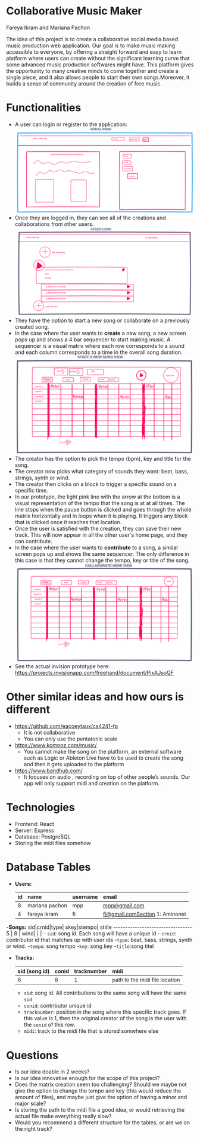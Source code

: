 Collaborative Music Maker
===
Fareya Ikram and Mariana Pachon

The idea of this project is to create a collaborative social media based music production web application. Our goal is to make music making accessible to everyone, by offering a straight forward and easy to learn platform where users can create without the significant learning curve that some advanced music production softwares might have. This platform gives the opportunity to many creative minds to come together and create a single piece, and it also allows people to start their own songs.Moreover, it builds a sense of community around the creation of free music.

# Functionalities
- A user can login or register to the application:
![login](login.png)
- Once they are logged in, they can see all of the creations and collaborations from other users. 
![home](home.png)
- They have the option to start a new song or collaborate on a previously created song.
- In the case where the user wants to **create** a new song, a new screen pops up and shows a 4 bar sequencer to start making music. A sequencer is a visual matrix where each row corresponds to a sound and each column corresponds to a time in the overall song duration.
![creator](creator.png) 
- The creator has the option to pick the tempo (bpm), key and title for the song. 
- The creator now picks what category of sounds they want: beat, bass, strings, synth or wind.
- The creator then clicks on a block to trigger a specific sound on a specific time. 
- In our prototype, the light pink line with the arrow at the bottom is a visual representation of the tempo that the song is at at all times. The line stops when the pause button is clicked and goes through the whole matrix horizontally and in loops when it is playing. It triggers any block that is clicked once it reaches that location.
- Once the user is satisfied with the creation, they can save their new track. This will now appear in all the other user's home page, and they can contribute.
- In the case where the user wants to **contribute** to a song, a similar screen pops up and shows the same sequencer. The only difference in this case is that they cannot change the tempo, key or title of the song. 
![contributor](contributor.png)
- See the actual invision prototype here: https://projects.invisionapp.com/freehand/document/PixAJsoQF

# Other similar ideas and how ours is different
- https://github.com/eacoeytaux/cs4241-fp
	- It is not collaborative
	- You can only use the pentatonic scale
- https://www.kompoz.com/music/
	- You cannot make the song on the platform, an external software such as Logic or Ableton Live have to be used to create the song and then it gets uploaded to the platform
- https://www.bandhub.com/
	- It focuses on audio , recording on top of other people’s sounds. Our app will only support midi and creation on the platform. 

# Technologies
- Frontend: React
- Server: Express
- Database: PostgreSQL
- Storing the midi files somehow

# Database Tables
- **Users:**

	id | name | username      | email
	------- | ---------------- | ---------- | ---------
	8 	| mariana pachon | mpp | mpp@gmail.com
	4	| fareya ikram	| fi | fi@gmail.comSection 1: Aminonet

-**Songs:**
	sid|crnid|type| skey|stempo| stitle
	---------------------------------
	5  | 8   | wind| | |
 	- `sid`: song id. Each song will have a unique id
	- `crnid`: contributor id that matches up with user ids
	-`type`:   beat, bass, strings, synth or wind.
	-`tempo`: song tempo
	-`key`: song key
	-`title`:song titel
- **Tracks:**

 	sid (song id) | conid | tracknumber | midi 
	------- | ---------------- | ---------- | ---------
	 6 | 8 | 1 | path to the midi file location

 	- `sid`: song id. All contributions to the same song will have the same `sid`
 	- `conid`: contributor unique id
 	- `tracknumber`: position in the song where this specific track goes. If this value is 1, then the original creator of the song is the user with the `conid` of this row.
 	- `midi`: track to the midi file that is stored somwhere else

# Questions
- Is our idea doable in 2 weeks?
- Is our idea innovative enough for the scope of this project?
- Does the matrix creation seem too challenging? Should we maybe not give the option to change the tempo and key (this would reduce the amount of files), and maybe just give the option of having a minor and major scale?
- Is storing the path to the midi file a good idea, or would retrieving the actual file make everything really slow?
- Would you recommend a different structure for the tables, or are we on the right track?
